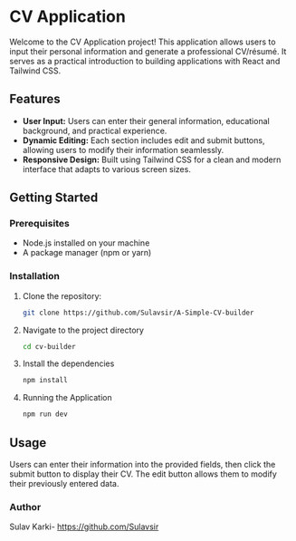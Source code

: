 # CV Application

Welcome to the CV Application project! This application allows users to input their personal information and generate a professional CV/résumé. It serves as a practical introduction to building applications with React and Tailwind CSS.

## Features

- **User Input:** Users can enter their general information, educational background, and practical experience.
- **Dynamic Editing:** Each section includes edit and submit buttons, allowing users to modify their information seamlessly.
- **Responsive Design:** Built using Tailwind CSS for a clean and modern interface that adapts to various screen sizes.

## Getting Started

### Prerequisites

- Node.js installed on your machine
- A package manager (npm or yarn)

### Installation

1. Clone the repository:

   ```bash
   git clone https://github.com/Sulavsir/A-Simple-CV-builder
   ```

2. Navigate to the project directory
   ```bash
   cd cv-builder
   ```
3. Install the dependencies
   ```bash
   npm install
   ```
4. Running the Application
   ```bash
   npm run dev
   ```

## Usage

Users can enter their information into the provided fields, then click the submit button to display their CV. The edit button allows them to modify their previously entered data.

### Author

Sulav Karki- https://github.com/Sulavsir
